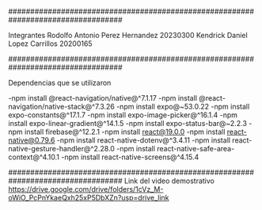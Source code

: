 ##################################################################################

Integrantes
Rodolfo Antonio Perez Hernandez 20230300
Kendrick Daniel Lopez Carrillos 20200165


##################################################################################

Dependencias que se utilizaron

-npm install @react-navigation/native@^7.1.17
-npm install @react-navigation/native-stack@^7.3.26
-npm install expo@~53.0.22
-npm install expo-constants@^17.1.7
-npm install expo-image-picker@^16.1.4
-npm install expo-linear-gradient@^14.1.5
-npm install expo-status-bar@~2.2.3
-npm install firebase@^12.2.1
-npm install react@19.0.0
-npm install react-native@0.79.6
-npm install react-native-dotenv@^3.4.11
-npm install react-native-gesture-handler@^2.28.0
-npm install react-native-safe-area-context@^4.10.1
-npm install react-native-screens@^4.15.4

##################################################################################
Link del video demostrativo
https://drive.google.com/drive/folders/1cVz_M-oWiO_PcPnYkaeQxh25xP5DbXZn?usp=drive_link
